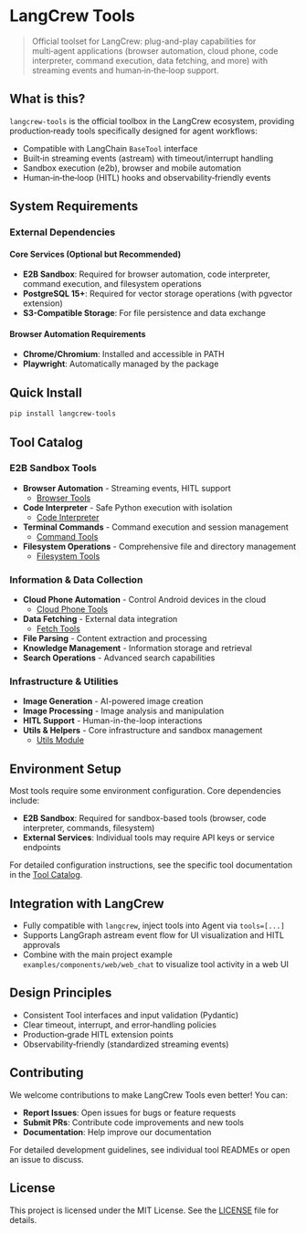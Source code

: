 # LangCrew Tools

> Official toolset for LangCrew: plug-and-play capabilities for multi‑agent applications (browser automation, cloud phone, code interpreter, command execution, data fetching, and more) with streaming events and human‑in‑the‑loop support.

## What is this?

`langcrew-tools` is the official toolbox in the LangCrew ecosystem, providing production‑ready tools specifically designed for agent workflows:
- Compatible with LangChain `BaseTool` interface
- Built‑in streaming events (astream) with timeout/interrupt handling
- Sandbox execution (e2b), browser and mobile automation
- Human‑in‑the‑loop (HITL) hooks and observability‑friendly events

## System Requirements

### External Dependencies

#### Core Services (Optional but Recommended)
- **E2B Sandbox**: Required for browser automation, code interpreter, command execution, and filesystem operations
- **PostgreSQL 15+**: Required for vector storage operations (with pgvector extension)
- **S3-Compatible Storage**: For file persistence and data exchange

#### Browser Automation Requirements
- **Chrome/Chromium**: Installed and accessible in PATH
- **Playwright**: Automatically managed by the package

## Quick Install

```bash
pip install langcrew-tools
```

## Tool Catalog

### E2B Sandbox Tools
- **Browser Automation** - Streaming events, HITL support
  - [Browser Tools](./langcrew_tools/browser/README.md)
- **Code Interpreter** - Safe Python execution with isolation
  - [Code Interpreter](./langcrew_tools/code_interpreter/README.md)
- **Terminal Commands** - Command execution and session management
  - [Command Tools](./langcrew_tools/commands/README.md)
- **Filesystem Operations** - Comprehensive file and directory management
  - [Filesystem Tools](./langcrew_tools/filesystem/README.md)

### Information & Data Collection
- **Cloud Phone Automation** - Control Android devices in the cloud
  - [Cloud Phone Tools](./langcrew_tools/cloud_phone/README.md)
- **Data Fetching** - External data integration
  - [Fetch Tools](./langcrew_tools/fetch/README.md)
- **File Parsing** - Content extraction and processing
- **Knowledge Management** - Information storage and retrieval
- **Search Operations** - Advanced search capabilities

### Infrastructure & Utilities
- **Image Generation** - AI-powered image creation
- **Image Processing** - Image analysis and manipulation
- **HITL Support** - Human-in-the-loop interactions
- **Utils & Helpers** - Core infrastructure and sandbox management
  - [Utils Module](./langcrew_tools/utils/README.md)

## Environment Setup

Most tools require some environment configuration. Core dependencies include:

- **E2B Sandbox**: Required for sandbox-based tools (browser, code interpreter, commands, filesystem)
- **External Services**: Individual tools may require API keys or service endpoints

For detailed configuration instructions, see the specific tool documentation in the [Tool Catalog](#tool-catalog).

## Integration with LangCrew

- Fully compatible with `langcrew`, inject tools into Agent via `tools=[...]`
- Supports LangGraph astream event flow for UI visualization and HITL approvals
- Combine with the main project example `examples/components/web/web_chat` to visualize tool activity in a web UI

## Design Principles

- Consistent Tool interfaces and input validation (Pydantic)
- Clear timeout, interrupt, and error‑handling policies
- Production‑grade HITL extension points
- Observability‑friendly (standardized streaming events)

## Contributing

We welcome contributions to make LangCrew Tools even better! You can:

- **Report Issues**: Open issues for bugs or feature requests
- **Submit PRs**: Contribute code improvements and new tools
- **Documentation**: Help improve our documentation

For detailed development guidelines, see individual tool READMEs or open an issue to discuss.

## License

This project is licensed under the MIT License. See the [LICENSE](./LICENSE) file for details.

